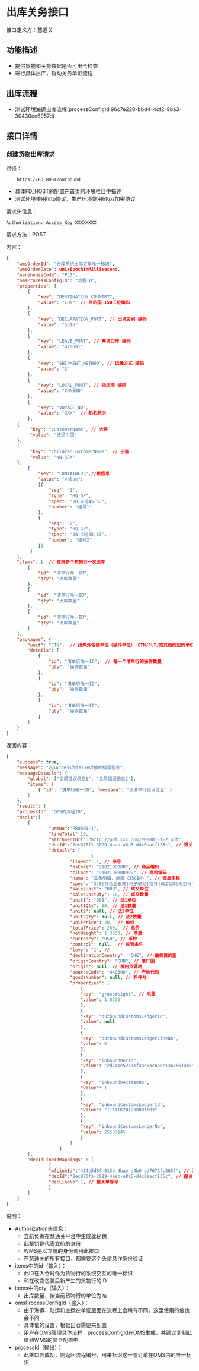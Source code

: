 # 出库关务接口

接口定义方：慧通关

## 功能描述

* 提供货物和关务数据是否可出仓检查
* 进行具体出库，启动关务单证流程

## 出库流程  
* 测试环境海运出库流程(processConfigId 96c7e228-bbd4-4cf2-9ba3-30430ee6957d)

## 接口详情

### 创建货物出库请求

路径：

```
    https://FD_HOST/outbound
```

* 具体FD_HOST的配置在首页的环境栏目中描述
* 测试环境使用http协议，生产环境使用https加密协议

请求头信息：

```
Authorization: Access_Key XXXXXXXX
```

请求方法：POST

内容：

```json
{
    "wmsOrderId": "仓库系统出库订单唯一标识",
    "wmsOrderDate": unixEpochInMillisecond,
    "warehouseCode": "PLS",
    "omsProcessConfigId": "流程ID",
    "properties": [
        {
            "key": "DESTINATION_COUNTRY",
            "value": "CHN"  // 目的国 ISO三位编码
        },
        {
            "key": "DECLARATION_PORT", // 出境关别 编码
            "value": "5316"
        },
        {
            "key": "LEAVE_PORT", // 离境口岸 编码
            "value": "470601"
        },
        {
            "key": "SHIPMENT_METHOD", // 运输方式 编码
            "value": "2"
        },
        {
            "key": "LOCAL_PORT", // 指运港 编码
            "value": "CHN000"
        },
        {
            "key": "VOYAGE_NO",
            "value": "XXX"  // 船名航次
        },
	{
	     "key": "customerName", // 大客
	     "value": "德迅中国"
	},
	{
	     "key": "childrenCustomerName", // 子客
	     "value": "KN-SEX"
	},	
        {
            "key": "CONTAINERS",//柜信息
            "value": "value": 
            [{
                "seq": "1",
                "type": "HQ|GP",
                "spec": "20|40|45|53",
                "number": "柜号1"
            },
            {
                "seq": "2",
                "type": "HQ|GP",
                "spec": "20|40|45|53",
                "number": "柜号2"
            }]
         }
    ],
    "items": [  // 支持多个货物行一次出库
        {
            "id": "清单行唯一ID",
            "qty": "出库数量"
        },
        {
            "id": "清单行唯一ID",
            "qty": "出库数量"
        },
        {
            "id": "清单行唯一ID",
            "qty": "出库数量"
        }
    ],
    "packages": {
        "unit": "CTN",  // 出库外包装单位（操作单位） CTN/PLT/或其他约定的单位
        "details": [
            {
                "id": "清单行唯一ID",  // 每一个清单行的操作数量
                "qty": "操作数量"
            },
            {
                "id": "清单行唯一ID",
                "qty": "操作数量"
            },
            {
                "id": "清单行唯一ID",
                "qty": "操作数量"
            }
        ]
    }
}
```

返回内容：

```json
{
    "success": true,
    "message": "若success为false时候的错误信息",
    "messageDetails": {
        "global": ["全局错误信息1", "全局错误信息2"],
        "items": [ 
            { "id": "清单行唯一ID", "message": "该清单行错误信息" }
        ]
    },
    "result": {
    "processId": "OMS的流程ID",
    "decls":[
		{
				"urmNo":"PR0001-1",
				"lineTotal":10,
				"attchmentUrl":"http://pdf.xxx.com/PR0001-1-2.pdf",
				"decId":"2ec076f1-3029-4aab-a8a5-d4c0aacf135c", // 报关单id
				"details": [
                    			{
						"lineNo": 1, // 序号
						"hsCode": "9102190000", // 商品编码
						"ciCode": "9102190000999", // 商检编码
						"name": "三条明细，单箱（35CBM）", // 商品名称
						"spec": "3|0|锌合金表壳|电子驱动|指针|ALDO牌|无型号", // 商品要素
						"salesUnit": "008", // 成交单位
						"salesUnitQty": 10, // 成交数量
						"unit1": "008", // 法1单位
						"unit1Qty": 10, // 法1数量
						"unit2": null, // 法2单位
						"unit2Qty": null, // 法2数量
						"unitPrice": 20,  // 单价
						"totalPrice": 200,  // 总价
						"netWeight": 1.3333, // 净重
						"currency": "USD", // 币种
						"control": null,  // 监管条件
						"levy": "1", //
						"destinationCountry": "CHE", // 最终目的国
						"originCountry": "CHN", // 原厂国
						"origin": null, // 境内货源地
						"sourceCode": "440306", // 产地代码
						"goodsNumber": null, // 料件号
						"properties": [
						    {
							"key": "grossWeight", // 毛重
							"value": 1.8333
						    },
						    {
							"key": "outboundcustomsLedgerId",
							"value": null
						    },
						    {
							"key": "outboundcustomsLedgerLineNo",
							"value": 0
						    },
						    {
							"key": "inboundDecId",
							"value": "2d741e52431f4ae0ac6a6c13635614b6"
						    },
						    {
							"key": "inboundDecItemNo",
							"value": 1
						    },
						    {
							"key": "inboundCustomsLedgerId",
							"value": "TTTIIK201908081603"
						    },
						    {
							"key": "inboundCustomsLedgerNo",
							"value": 25537145
						    }
						]
					}
		],
		"decIdLineIdMappings" : [
			    {
				"mfLineId":"414e5d8f-813b-4bae-a4b0-ed7673fc8657", // 清单ID
				"decId":"2ec076f1-3029-4aab-a8a5-d4c0aacf135c", // 报关单Id
				"decLineNo":1, // 报关单序号
			    }
		]
    }
}
```

说明：

* Authorization头信息：
    * 立航负责在慧通关平台中生成此秘钥
    * 此秘钥是代表立航的身份
    * WMS是以立航的身份调用此接口
    * 在慧通关的所有接口，都需要这个头信息作身份验证
* items中的id（输入）：
    * 此ID在入仓时作为货物行的系统交互的唯一标识
    * 和在改变包装后新产生的货物行的ID
* items中的qty（输入）：
    * 出库数量，按当前货物行的单位为准
* omsProcessConfigId（输入）：
    * 由于海运、陆运和空运在单证层面在流程上会稍有不同，这里使用的值也会不同
    * 具体值的设置，根据出仓需要来配置
    * 用户在OMS管理具体流程，processConfigId在OMS生成，并建议复制此值到WMS的出仓配置中
* processId（输出）：
    * 此接口若成功，则返回流程编号，用来标识这一票订单在OMS内的唯一标识
    
  
